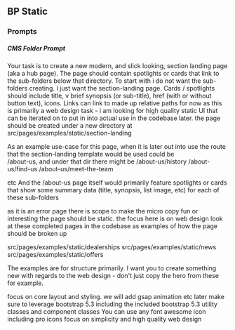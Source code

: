 ## BP Static

### Prompts

##### CMS Folder Prompt

Your task is to create a new modern, and slick looking, section landing page (aka a hub page).
The page should contain spotlights or cards that link to the sub-folders below that directory. To start with i do not want the sub-folders creating. I just want the section-landing page. Cards / spotlights should include title, v brief synopsis (or sub-title), href (with or without button text), icons. Links can link to made up relative paths for now as this is primarily a web design task - i am looking for high quality static UI that can be iterated on to put in into actual use in the codebase later.
the page should be created under a new directory at src/pages/examples/static/section-landing

As an example use-case for this page, when it is later out into use 
the route that the section-landing template would be used could be  
/about-us, 
and under that dir there might be 
/about-us/history 
/about-us/find-us 
/about-us/meet-the-team

etc And the /about-us page itself would primarily feature spotlights or cards that show some summary data (title, synopsis, list image, etc) for each of these sub-folders

as it is an error page there is scope to make the micro copy fun or interesting
the page should be static. the focus here is on web design
look at these completed pages in the codebase as examples of how the page should be broken up

src/pages/examples/static/dealerships
src/pages/examples/static/news
src/pages/examples/static/offers

The examples are for structure primarily. I want you to create something new with regards to the web design - don't just copy the hero from these for example.

focus on core layout and styling. we will add gsap animation etc later
make sure to leverage bootstrap 5.3 including the included bootstrap 5.3 utility classes and component classes
You can use any font awesome icon including pro icons
focus on simplicity and high quality web design

